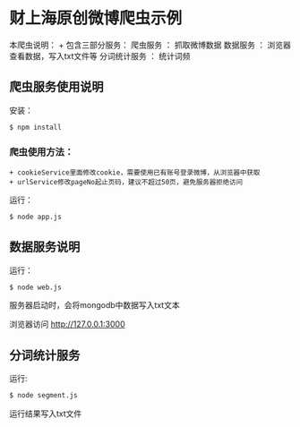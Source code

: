 # 财上海原创微博爬虫示例

本爬虫说明：
    + 包含三部分服务：
        爬虫服务 ： 抓取微博数据
        数据服务 ： 浏览器查看数据，写入txt文件等
        分词统计服务 ： 统计词频

## 爬虫服务使用说明

安装：

```bash
$ npm install
```

### 爬虫使用方法：
    + cookieService里面修改cookie，需要使用已有账号登录微博，从浏览器中获取
    + urlService修改pageNo起止页码，建议不超过50页，避免服务器拒绝访问

运行：

```bash
$ node app.js
```

## 数据服务说明

运行：

```bash
$ node web.js
```

服务器启动时，会将mongodb中数据写入txt文本

浏览器访问 http://127.0.0.1:3000

## 分词统计服务

运行:

```bash
$ node segment.js
```
运行结果写入txt文件





